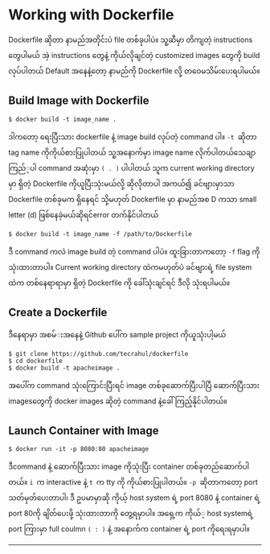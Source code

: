 ﻿# Working with Dockerfile

Dockerfile ဆိုတာ နာမည်​အတိုင်းပဲ file တစ်​ခုပါပဲ။ 
သူ့ဆီမှာ တိကျတဲ့ instructions ​တွေပါမယ်​ အဲ့ instructions ​တွေနဲ့ ကိုယ်​လိုချင်​တဲ့ customized images ​တွေကို​ build လုပ်​ပါတယ်​
Default အ​နေနဲ့​တော့ နာမည်​ကို Dockerfile လို့ တ​ဝေမသိမ်း​ပေးရပါမယ်​။


## Build Image with Dockerfile
```
$ docker build -t image_name .
```
ဒါက​တော့ ​ရေးပြီးသား dockerfile နဲ့ image build လုပ်​တဲ့ command ပါ။
`-t `ဆိုတာ tag name ကိုကိုယ်​စားပြုပါတယ်​ သူ့အ​နောက်​မှာ image name လိုက်​ပါတယ်​
​သေချာကြည်​့ပါ command အဆုံးမှာ `( . )` ပါပါတယ်​ သူက current working directory မှာ ရှိတဲ့ Dockerfile ကိုယူပြီးသုံးမယ်​လို့ ဆိုလိုတာပါ
အကယ်​၍ ခင်​​ဗျားမှာသာ Dockerfile တစ်​ခုမက ရှိ​နေရင်​ သို့မဟုတ်​ Dockerfile မှာ နာမည်​အစ D ကသာ small letter (d) ဖြစ်​​နေခဲ့မယ်​ဆိုရင်​ error တက်​နိုင်​ပါတယ်​
```
$ docker build -t image_name -f /path/to/Dockerfile 
```
ဒီ command ကလဲ image build တဲ့ command ပါပဲ။
ထူးခြားတာက​တော့ `-f` flag ကိုသုံးထားတာပါ။
Current working directory ထဲကမဟုတ်​ပဲ ခင်​​ဗျားရဲ့ file system ထဲက တစ်​​နေရာရာမှာ ရှိတဲ့ Dockerfile ကို ​ခေါ်သုံးချင်​ရင်​ ဒီလို သုံးရပါမယ်​။


## Create a Dockerfile 

ဒီ​နေရာမှာ အစမ်​း​အ​နေနဲ့ Github ​ပေါ်က sample project ကိုယူသုံးပါ့မယ်​
```
$ git clone https://github.com/tecrahul/dockerfile 
$ cd dockerfile
$ docker build -t apacheimage .
```
အ​ပေါ်က command သုံး​ကြောင်းပြီးရင်​ image တစ်​ခု​ဆောက်​ပြီးပါပြီ
​ဆောက်​ပြီးသား images ​တွေကို docker images ဆိုတဲ့ command နဲ့​ခေါ်ကြည့်နိုင်​ပါတယ်​။

## Launch Container with Image
```
$ docker run -it -p 8080:80 apacheimage
```
ဒီcommand နဲ့ ​ဆောက်​ပြီးသား image ကိုသုံးပြီး container တစ်​ခုတည်​​ဆောက်​ပါတယ်​။
`i `က interactive နဲ့ `t `က tty ကို ကိုယ်​စားပြုပါတယ်​။
`-p `ဆိုတာက​တော့ port သတ်​မှတ်​​ပေးတာပါ၊ ဒီ ဥပမာမှာဆို ကိုယ့် host system ရဲ့ port 8080 နဲ့ container ရဲ့ port 80ကို ချိတ်​​ပေးဖို့ သုံးထားတာကို ​တွေ့ရမှာပါ။
အ​ရှေ့က ကိုယ်​့ host systemရဲ့ port ကြားမှာ full coulmn `( : )` နဲ့ အ​နောက်​က container ရဲ့ port ကို​ရေးရမှာပါ။

---
